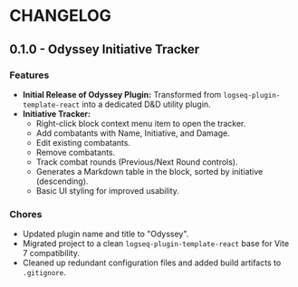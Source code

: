 # CHANGELOG

## 0.1.0 - Odyssey Initiative Tracker

### Features

- **Initial Release of Odyssey Plugin:** Transformed from `logseq-plugin-template-react` into a dedicated D&D utility plugin.
- **Initiative Tracker:**
  - Right-click block context menu item to open the tracker.
  - Add combatants with Name, Initiative, and Damage.
  - Edit existing combatants.
  - Remove combatants.
  - Track combat rounds (Previous/Next Round controls).
  - Generates a Markdown table in the block, sorted by initiative (descending).
  - Basic UI styling for improved usability.

### Chores

- Updated plugin name and title to "Odyssey".
- Migrated project to a clean `logseq-plugin-template-react` base for Vite 7 compatibility.
- Cleaned up redundant configuration files and added build artifacts to `.gitignore`.